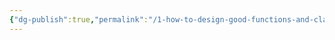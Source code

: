 ```yaml
---
{"dg-publish":true,"permalink":"/1-how-to-design-good-functions-and-classes-writing-clean-code-httpsworkat-techmachine-codingtutorialdesign-good-functions-classes-clean-code-86h68awn9c7q/"}
---
```


